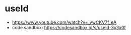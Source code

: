 # useId

* <https://www.youtube.com/watch?v=_vwCKV7f_eA>
* code sandbox: <https://codesandbox.io/s/useid-3x3x0f>